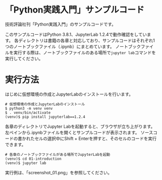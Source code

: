 # 「Python実践入門」サンプルコード

技術評論社刊「Python実践入門」のサンプルコードです。

このサンプルコードはPython 3.8.1、JupyterLab 1.2.4で動作確認をしています。
各ディレクトリは書籍の各章と対応しており、サンプルコードはそれぞれ1つのノートブックファイル（.ipynb）にまとめています。
ノートブックファイルを実行する際は、ノートブックファイルのある場所で`jupyter lab`コマンドを実行してください。

# 実行方法

はじめに仮想環境の作成とJupyterLabのインストールを行います。

```shell
# 仮想環境の作成とJupyterLabのインストール
$ python3 -m venv venv
$ . venv/bin/activate
(venv)$ pip install jupyterlab==1.2.4
```

各章のディレクトリでJupyter Labを起動すると、ブラウザが立ち上がります。
左ペインから.ipynbファイルを開くとサンプルコードが表示されます。
ソースコードの書かれたセルの選択中にShift + Enterを押すと、そのセルのコードを実行できます。

```shell
# 各章のノートブックファイルがある場所でJupyterLabを起動
(venv)$ cd 01-introduction
(venv)$ jupyter lab
```

実行例は、「screenshot_01.png」を参照してください。

